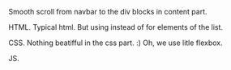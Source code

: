Smooth scroll from navbar to the div blocks in content part.

HTML.
Typical html. But using <span> instead of <a> for elements of the list.

CSS.
Nothing beatifful in the css part. :)
Oh, we use litle flexbox.

JS.